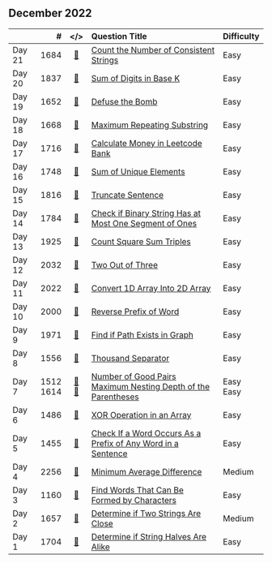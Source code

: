 ## December 2022

||#|</>|Question Title|Difficulty|
|:--|--:|:-:|:--|:--|
|Day 21|1684|[📎](../src/q_1651_1700/q1684.cc)|[Count the Number of Consistent Strings](https://leetcode.com/problems/count-the-number-of-consistent-strings/)|Easy|
|Day 20|1837|[📎](../src/q_1801_1850/q1837.cc)|[Sum of Digits in Base K](https://leetcode.com/problems/sum-of-digits-in-base-k/)|Easy|
|Day 19|1652|[📎](../src/q_1651_1700/q1652.cc)|[Defuse the Bomb](https://leetcode.com/problems/defuse-the-bomb/)|Easy|
|Day 18|1668|[📎](../src/q_1651_1700/q1668.cc)|[Maximum Repeating Substring](https://leetcode.com/problems/maximum-repeating-substring/)|Easy|
|Day 17|1716|[📎](../src/q_1701_1750/q1716.cc)|[Calculate Money in Leetcode Bank](https://leetcode.com/problems/calculate-money-in-leetcode-bank/)|Easy|
|Day 16|1748|[📎](../src/q_1701_1750/q1748.cc)|[Sum of Unique Elements](https://leetcode.com/problems/sum-of-unique-elements/)|Easy|
|Day 15|1816|[📎](../src/q_1801_1850/q1816.cc)|[Truncate Sentence](https://leetcode.com/problems/truncate-sentence/)|Easy|
|Day 14|1784|[📎](../src/q_1751_1800/q1784.cc)|[Check if Binary String Has at Most One Segment of Ones](https://leetcode.com/problems/check-if-binary-string-has-at-most-one-segment-of-ones/)|Easy|
|Day 13|1925|[📎](../src/q_1901_1950/q1925.cc)|[Count Square Sum Triples](https://leetcode.com/problems/count-square-sum-triples/)|Easy|
|Day 12|2032|[📎](../src/q_2001_2050/q2032.cc)|[Two Out of Three](https://leetcode.com/problems/two-out-of-three/)|Easy|
|Day 11|2022|[📎](../src/q_2001_2050/q2022.cc)|[Convert 1D Array Into 2D Array](https://leetcode.com/problems/convert-1d-array-into-2d-array/)|Easy|
|Day 10|2000|[📎](../src/q_1951_2000/q2000.cc)|[Reverse Prefix of Word](https://leetcode.com/problems/reverse-prefix-of-word/)|Easy|
|Day 9|1971|[📎](../src/q_1951_2000/q1971.cc)|[Find if Path Exists in Graph](https://leetcode.com/problems/find-if-path-exists-in-graph/)|Easy|
|Day 8|1556|[📎](../src/q_1551_1600/q1556.cc)|[Thousand Separator](https://leetcode.com/problems/thousand-separator/)|Easy|
|Day 7|1512<br>1614|[📎](../src/q_1501_1550/q1512.cc)<br>[📎](../src/q_1601_1650/q1614.cc)|[Number of Good Pairs](https://leetcode.com/problems/number-of-good-pairs/)<br>[Maximum Nesting Depth of the Parentheses](https://leetcode.com/problems/maximum-nesting-depth-of-the-parentheses/)|Easy<br>Easy|
|Day 6|1486|[📎](../src/q_1451_1500/q1486.cc)|[XOR Operation in an Array](https://leetcode.com/problems/xor-operation-in-an-array/)|Easy|
|Day 5|1455|[📎](../src/q_1451_1500/q1455.cc)|[Check If a Word Occurs As a Prefix of Any Word in a Sentence](https://leetcode.com/problems/check-if-a-word-occurs-as-a-prefix-of-any-word-in-a-sentence/)|Easy|
|Day 4|2256|[📎](../src/q_2251_2300/q2256.cc)|[Minimum Average Difference](https://leetcode.com/problems/minimum-average-difference/)|Medium|
|Day 3|1160|[📎](../src/q_1151_1200/q1160.cc)|[Find Words That Can Be Formed by Characters](https://leetcode.com/problems/find-words-that-can-be-formed-by-characters/)|Easy|
|Day 2|1657|[📎](../src/q_1651_1700/q1657.cc)|[Determine if Two Strings Are Close](https://leetcode.com/problems/determine-if-two-strings-are-close/)|Medium|
|Day 1|1704|[📎](../src/q_1701_1750/q1704.cc)|[Determine if String Halves Are Alike](https://leetcode.com/problems/determine-if-string-halves-are-alike/)|Easy|

